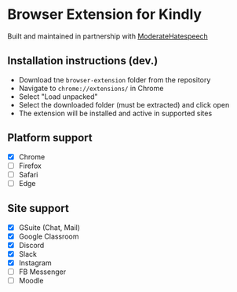 # Browser Extension for Kindly

Built and maintained in partnership with [ModerateHatespeech](https://moderatehatespeech.com)

## Installation instructions (dev.)

- Download tne `browser-extension` folder from the repository
- Navigate to `chrome://extensions/` in Chrome
- Select "Load unpacked"
- Select the downloaded folder (must be extracted) and click open
- The extension will be installed and active in supported sites

## Platform support

- [X] Chrome
- [ ] Firefox
- [ ] Safari
- [ ] Edge

## Site support

- [X] GSuite (Chat, Mail)
- [X] Google Classroom
- [X] Discord
- [X] Slack
- [X] Instagram
- [ ] FB Messenger
- [ ] Moodle
